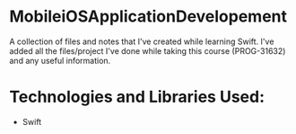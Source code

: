# MobileiOSApplicationDevelopement
A collection of files and notes that I've created while learning Swift. I've added all the files/project I've done while taking this course (PROG-31632) and any useful information.

# Technologies and Libraries Used:
- Swift
